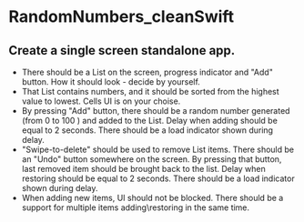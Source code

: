 # RandomNumbers_cleanSwift

 Create a single screen standalone app.
  ---------------------------------------------------------------------------------
 - There should be a List on the screen, progress indicator and "Add" button. How it should look - decide by yourself.
 - That List contains numbers, and it should be sorted from the highest value to lowest. Cells UI is on your choise.
 - By pressing "Add" button, there should be a random number generated (from 0 to 100 ) and added to the List. Delay when adding should be equal to 2 seconds. There should be a load indicator shown during delay.
 - "Swipe-to-delete" should be used to remove List items. There should be an "Undo" button somewhere on the screen. By pressing that button, last removed item should be brought back to the list. Delay when restoring should be equal to 2 seconds. There should be a load indicator shown during delay.
 - When adding new items, UI should not be blocked. There should be a support for multiple items adding\restoring in the same time.
 
